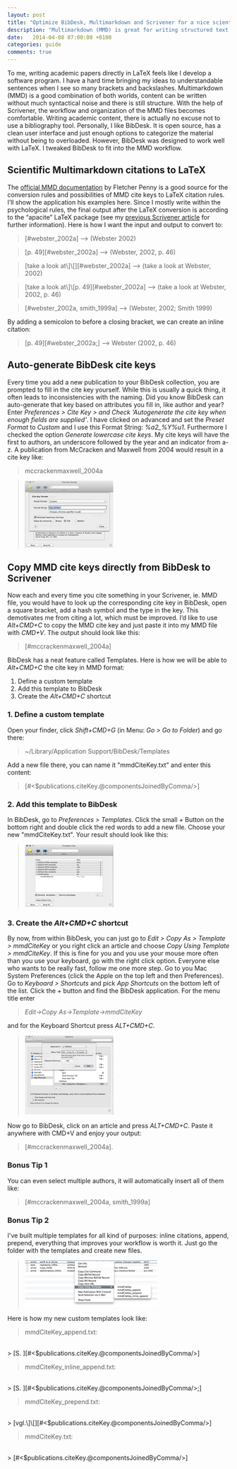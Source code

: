 ```yaml
---
layout: post
title: "Optimize BibDesk, Multimarkdown and Scrivener for a nice scientific bibliography and citation workflow"
description: "Multimarkdown (MMD) is great for writing structured text without much syntactical noise. This article shows how BibDesk can be tweaked to fit well into a MMD workflow."
date:   2014-04-08 07:00:00 +0100
categories: guide
comments: true
---
```


To me, writing academic papers directly in LaTeX feels like I develop a software program. I have a hard time bringing my ideas to understandable sentences when I see so many brackets and backslashes. Multimarkdown (MMD) is a good combination of both worlds, content can be written without much syntactical noise and there is still structure. With the help of Scrivener, the workflow and organization of the MMD files becomes comfortable. Writing academic content, there is actually no excuse not to use a bibliography tool. Personally, I like BibDesk. It is open source, has a clean user interface and just enough options to categorize the material without being to overloaded. However, BibDesk was designed to work well with LaTeX. I tweaked BibDesk to fit into the MMD workflow.

## Scientific Multimarkdown citations to LaTeX

The [official MMD documentation][1] by Fletcher Penny is a good source for the conversion rules and possibilities of MMD cite keys to LaTeX citation rules. I’ll show the application his examples here. Since I mostly write within the psychological rules, the final output after the LaTeX conversion is according to the “apacite” LaTeX package (see my [previous Scrivener article][2] for further information). Here is how I want the input and output to convert to:

> [#webster_2002a] —> (Webster 2002)

> [p. 49][#webster_2002a] —> (Webster, 2002, p. 46)

> [take a look at\\]\\[][#webster_2002a] —> (take a look at Webster, 2002)

> [take a look at\\]\\[p. 49][#webster_2002a] —> (take a look at Webster, 2002, p. 46)

> [#webster_2002a, smith_1999a] —> (Webster, 2002; Smith 1999) 

By adding a semicolon to before a closing bracket, we can create an inline citation:

> [p. 49][#webster_2002a;] —> Webster (2002, p. 46)


## Auto-generate BibDesk cite keys

Every time you add a new publication to your BibDesk collection, you are prompted to fill in the cite key yourself. While this is usually a quick thing, it often leads to inconsistencies with the naming. Did you know BibDesk can auto-generate that key based on attributes you fill in, like author and year?
Enter *Preferences > Cite Key > and Check 'Autogenerate the cite key when enough fields are supplied'*. I have clicked on advanced and set the *Preset Format* to *Custom* and I use this Format String: *%a2_%Y%u1*. Furthermore I checked the option *Generate lowercase cite keys*. My cite keys will have the first to authors, an underscore followed by the year and an indicator from a-z. A publication from McCracken and Maxwell from 2004 would result in a cite key like: 
> mccrackenmaxwell_2004a

> <a href="/assets/2014-04-bibdesk3.jpg"><img src="/assets/2014-04-bibdesk3_p.jpg" /></a>

## Copy MMD cite keys directly from BibDesk to Scrivener

Now each and every time you cite something in your Scrivener, ie. MMD file, you would have to look up the corresponding cite key in BibDesk, open a square bracket, add a hash symbol and the type in the key. This demotivates me from citing a lot, which must be improved. I’d like to use *Alt+CMD+C* to copy the MMD cite key and just paste it into my MMD file with *CMD+V*. The output should look like this: 
> [#mccrackenmaxwell_2004a]

BibDesk has a neat feature called Templates. Here is how we will be able to *Alt+CMD+C* the cite key in MMD format:

1. Define a custom template
2. Add this template to BibDesk
3. Create the *Alt+CMD+C* shortcut

### 1. Define a custom template
Open your finder, click *Shift+CMD+G* (in Menu: *Go > Go to Folder*) and go there:

> ~/Library/Application Support/BibDesk/Templates

Add a new file there, you can name it "mmdCiteKey.txt" and enter this content:

> [#<$publications.citeKey.@componentsJoinedByComma/>]


### 2. Add this template to BibDesk
In BibDesk, go to *Preferences > Templates*. Click the small *+* Button on the bottom right and double click the red words to add a new file. Choose your new "mmdCiteKey.txt". Your result should look like this:

> <a href="/assets/2014-04-bibdesk2.jpg"><img src="/assets/2014-04-bibdesk2_p.jpg" /></a>

### 3. Create the *Alt+CMD+C* shortcut
By now, from within BibDesk, you can just go to *Edit > Copy As > Template > mmdCiteKey* or you right click an article and choose *Copy Using Template > mmdCiteKey*. If this is fine for you and you use your mouse more often than you use your keyboard, go with the right click option. Everyone else who wants to be really fast, follow me one more step. Go to you Mac System Preferences (click the Apple on the top left and then Preferences). Go to *Keyboard > Shortcuts* and pick *App Shortcuts* on the bottom left of the list. Click the *+* button and find the BibDesk application. For the menu title enter 

> *Edit->Copy As->Template->mmdCiteKey*

and for the Keyboard Shortcut press *ALT+CMD+C*.

> <a href="/assets/2014-04-bibdesk1.jpg"><img src="/assets/2014-04-bibdesk1_p.jpg" /></a>

Now go to BibDesk, click on an article and press *ALT+CMD+C*. Paste it anywhere with CMD+V and enjoy your output: 
> [#mccrackenmaxwell_2004a].

### Bonus Tip 1
You can even select multiple authors, it will automatically insert all of them like:
> [#mccrackenmaxwell_2004a, smith_1999a]

### Bonus Tip 2
I've built multiple templates for all kind of purposes: inline citations, append, prepend, everything that improves your workflow is worth it. Just go the folder with the templates and create new files.
> <a href="/assets/2014-04-bibdesk4.jpg"><img src="/assets/2014-04-bibdesk4_p.jpg" /></a>

Here is how my new custom templates look like:
> mmdCiteKey_append.txt:
<br/>
> [S. ][#<$publications.citeKey.@componentsJoinedByComma/>]

> mmdCiteKey_inline_append.txt:
<br/>
> [S. ][#<$publications.citeKey.@componentsJoinedByComma/>;]

> mmdCiteKey_prepend.txt:
<br/>
> [vgl.\]\[][#<$publications.citeKey.@componentsJoinedByComma/>]

> mmdCiteKey.txt:
<br/>
> [#<$publications.citeKey.@componentsJoinedByComma/>]




[1]: http://fletcher.github.io/peg-multimarkdown/mmd-manual.pdf
[2]: http://timbrandes.com/blog/2012/02/28/howto-write-your-thesis-in-latex-using-scrivener-2-multimarkdown-3-and-bibdesk/
